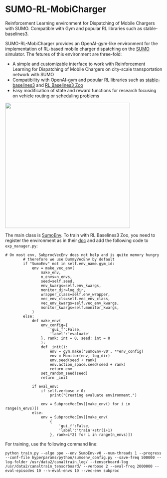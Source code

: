 # SUMO-RL-MobiCharger
Reinforcement Learning environment for Dispatching of Mobile Chargers with SUMO. Compatible with Gym and popular RL libraries such as stable-baselines3.

<!-- start intro -->

SUMO-RL-MobiCharger provides an OpenAI-gym-like environment for the implementation of RL-based mobile charger dispatching on the [SUMO](https://github.com/eclipse/sumo) simulator. The fetures of this environment are three-fold:

- A simple and customizable interface to work with Reinforcement Learning for Dispatching of Mobile Chargers on city-scale transportation network with SUMO
- Compatibility with OpenAI-gym and popular RL libraries such as [stable-baselines3](https://github.com/DLR-RM/stable-baselines3) and [RL Baselines3 Zoo](https://github.com/DLR-RM/rl-baselines3-zoo)
- Easy modification of state and reward functions for research focusing on vehicle routing or scheduling problems

<img src="https://github.com/liyan2015/SUMO-RL-MobiCharger/blob/main/accessories/demo.gif?raw=true" width="400"/>

The main class is [SumoEnv](https://github.com/liyan2015/SUMO-RL-MobiCharger/blob/main/canalenv/envs/canalenv_gym.py). To train with RL Baselines3 Zoo, you need to register the environment as in their [doc](https://rl-baselines3-zoo.readthedocs.io/en/master/guide/custom_env.html) and add the following code to ```exp_manager.py```:

```
# On most env, SubprocVecEnv does not help and is quite memory hungry
        # therefore we use DummyVecEnv by default
        if "SumoEnv" not in self.env_name.gym_id:
            env = make_vec_env(
                make_env,
                n_envs=n_envs,
                seed=self.seed,
                env_kwargs=self.env_kwargs,
                monitor_dir=log_dir,
                wrapper_class=self.env_wrapper,
                vec_env_cls=self.vec_env_class,
                vec_env_kwargs=self.vec_env_kwargs,
                monitor_kwargs=self.monitor_kwargs,
            )
        else:
            def make_env(
                env_config={
                    'gui_f':False, 
                    'label':'evaluate'
                }, rank: int = 0, seed: int = 0
                ):
                def _init():
                    env = gym.make('SumoEnv-v0', **env_config)
                    env = Monitor(env, log_dir)
                    env.seed(seed + rank)
                    env.action_space.seed(seed + rank)
                    return env
                set_random_seed(seed)
                return _init
            
            if eval_env:
                if self.verbose > 0:
                    print("Creating evaluate environment.")
                    
                env = SubprocVecEnv([make_env() for i in range(n_envs)])
            else:
                env = SubprocVecEnv([make_env(
                    {
                        'gui_f':False, 
                        'label':'train'+str(i+1)
                    }, rank=i*2) for i in range(n_envs)])
```

For training, use the following command line:
  
```
python train.py --algo ppo --env SumoEnv-v0 --num-threads 1 --progress --conf-file hyperparams/python/sumoenv_config.py --save-freq 500000 --log-folder /usr/data2/canaltrain_log/ --tensorboard-log /usr/data2/canaltrain_tensorboard/ --verbose 2 --eval-freq 2000000 --eval-episodes 10 --n-eval-envs 10 --vec-env subproc
```


<!-- end intro -->
